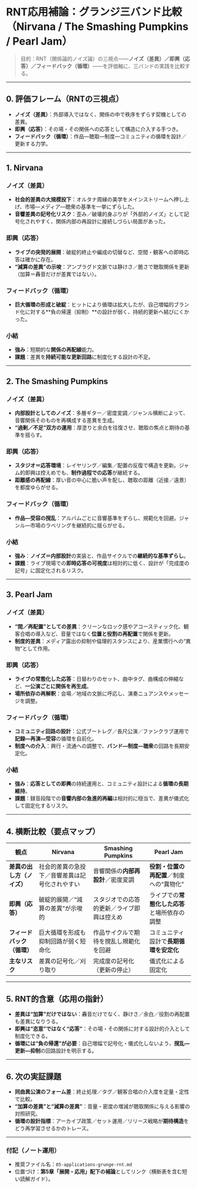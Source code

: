 # RNT応用補論：グランジ三バンド比較（Nirvana / The Smashing Pumpkins / Pearl Jam）

> 目的：RNT（関係論的ノイズ論）の三視点――**ノイズ（差異）／即興（応答）／フィードバック（循環）**――を評価軸に、三バンドの実践を比較する。  

---

## 0. 評価フレーム（RNTの三視点）
- **ノイズ（差異）**：外部導入ではなく、関係の中で秩序をずらす契機としての差異。  
- **即興（応答）**：その場・その関係への応答として構造に介入する手つき。  
- **フィードバック（循環）**：作品—聴取—制度—コミュニティの循環を設計／更新する力学。

---

## 1. Nirvana
### ノイズ（差異）
- **社会的差異の大規模投下**：オルタナ周縁の美学をメインストリームへ押し上げ、市場—メディア—聴衆の基準を一挙にずらした。  
- **音響差異の記号化リスク**：歪み／破壊的身ぶりが「外部的ノイズ」として記号化されやすく、関係内部の再設計に接続しづらい局面があった。

### 即興（応答）
- **ライブの突発的展開**：破綻的終止や編成の切替など、空間・観客への即時応答は確かに存在。  
- **“減算の差異”の示唆**：アンプラグド文脈では静けさ／脆さで聴取関係を更新（加算＝轟音だけが差異ではない）。

### フィードバック（循環）
- **巨大循環の形成と破綻**：ヒットにより循環は拡大したが、自己増幅的ブランド化に対する**負の帰還（抑制）**の設計が弱く、持続的更新へ結びにくかった。

### 小結
- **強み**：短期的な**関係の再配線**能力。  
- **課題**：差異を**持続可能な更新回路**に制度化する設計の不足。

---

## 2. The Smashing Pumpkins
### ノイズ（差異）
- **内部設計としてのノイズ**：多層ギター／密度変調／ジャンル横断によって、音響関係そのものを再構成する差異を生成。  
- **“過剰／不足”双方の運用**：厚塗りと余白を往復させ、聴取の焦点と期待の基準を揺らす。

### 即興（応答）
- **スタジオ＝応答環境**：レイヤリング／編集／配置の反復で構造を更新。ジャム的即興は控えめでも、**制作過程での応答**が継続する。  
- **距離感の再配線**：厚い音の中心に脆い声を配し、聴取の距離（近接／遠景）を都度ゆらがせる。

### フィードバック（循環）
- **作品—受容の撹乱**：アルバムごとに音響基準をずらし、規範化を回避。ジャンル—市場のラベリングを継続的に揺らがせる。

### 小結
- **強み**：**ノイズ＝内部設計**の実装と、作品サイクルでの**継続的な基準ずらし**。  
- **課題**：ライブ現場での**即時応答の可視度**は相対的に低く、設計が「完成度の記号」に固定化されるリスク。

---

## 3. Pearl Jam
### ノイズ（差異）
- **“間／再配置”としての差異**：クリーンなロック感やアコースティック化、観客合唱の導入など、音量ではなく**位置と役割の再配置**で関係を更新。  
- **制度的差異**：メディア露出の抑制や倫理的スタンスにより、産業慣行への“異物”として作用。

### 即興（応答）
- **ライブの常態化した応答**：日替わりのセット、曲中タグ、曲構成の伸縮など、**一公演ごとに関係を再生成**。  
- **場所依存の再解釈**：会場／地域の文脈に呼応し、演奏ニュアンスやメッセージを調整。

### フィードバック（循環）
- **コミュニティ回路の設計**：公式ブートレグ／長尺公演／ファンクラブ運用で**記録—再演—受容**の循環を自前化。  
- **制度への介入**：興行・流通への調整で、**バンド—制度—聴衆**の回路を長期安定化。

### 小結
- **強み**：**応答としての即興**の持続運用と、コミュニティ設計による**循環の長期維持**。  
- **課題**：録音段階での**音響内部の急進的再編**は相対的に穏当で、差異が儀式化して固定化するリスク。

---

## 4. 横断比較（要点マップ）
| 観点 | Nirvana | Smashing Pumpkins | Pearl Jam |
|---|---|---|---|
| **差異の出し方（ノイズ）** | 社会的差異の急投下／音響差異は記号化されやすい | 音響関係の**内部再設計**／密度変調 | **役割・位置の再配置**／制度への“異物化” |
| **即興（応答）** | 破綻的展開／“減算の差異”が示唆的 | スタジオでの応答的更新／ライブ即興は控えめ | ライブでの**常態化した応答**と場所依存の調整 |
| **フィードバック（循環）** | 巨大循環を形成も抑制回路が弱く短命化 | 作品サイクルで期待を撹乱し規範化を回避 | コミュニティ設計で**長期循環を安定化** |
| **主なリスク** | 差異の記号化／刈り取り | 完成度の記号化（更新の停止） | 儀式化による固定化 |

---

## 5. RNT的含意（応用の指針）
- **差異は“加算”だけではない**：轟音だけでなく、静けさ／余白／役割の再配置も差異になりうる。  
- **即興は“恣意”ではなく“応答”**：その場・その関係に対する設計的介入として制度化できる。  
- **循環には“負の帰還”が必要**：自己増幅で記号化・儀式化しないよう、**撹乱—更新—抑制**の回路設計を明示する。

---

## 6. 次の実証課題
- **同曲異公演のフォーム差**：終止処理／タグ／観客合唱の介入度を定量・定性で比較。  
- **“加算の差異”と“減算の差異”**：音量・密度の増減が聴取関係に与える影響の対照研究。  
- **循環の設計指標**：アーカイブ政策／セット運用／リリース戦略が**期待構造**をどう再学習させるかのトレース。

---

### 付記（ノート運用）
- 推奨ファイル名：`05-applications-grunge-rnt.md`  
- 位置づけ：**第5章「展開・応用」配下の補論**としてリンク（横断表を含む短い読解ガイド）。

